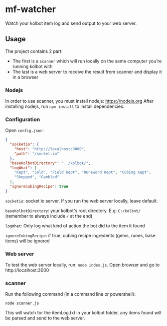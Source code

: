# mf-watcher

Watch your kolbot item log and send output to your web server.

## Usage

The project contains 2 part:
- The first is a `scanner` which will run locally on the same computer you're running kolbot with
- The last is a web server to receive the result from scanner and display it in a browser

### Nodejs

In order to use scanner, you must install nodejs: https://nodejs.org
After installing nodejs, run `npm install` to install dependencies.

### Configuration

Open `config.json`:

```json
{
  "socketio": {
    "host": "http://localhost:3000",
    "path": "/socket.io"
  },
  "baseKolbotDirectory": "../kolbot/",
  "logWhat": [
    "Kept", "Sold", "Field Kept", "Runeword Kept", "Cubing Kept",
    "Shopped", "Gambled"
  ],
  "ignoreCubingRecipe": true
}
```
`socketio`: socket io server. If you run the web server locally, leave default.

`baseKolbotDirectory`: your kolbot's root directory. E.g: `C:/kolbot/` (remember to always include `/` at the end)

`logWhat`: Only log what kind of action the bot did to the item it found

`ignoreCubingRecipe`: if true, cubing recipe ingredents (gems, runes, base items) will be ignored

### Web server

To test the web server locally, run: `node index.js`.
Open browser and go to http://localhost:3000

### scanner

Run the following command (in a command line or powershell):

`node scanner.js`

This will watch for the itemLog.txt in your kolbot folder, any items found will be parsed and send to the web server.
